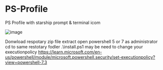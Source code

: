 # PS-Profile
PS Profile with starship prompt & terminal icom

![image](https://user-images.githubusercontent.com/90580037/205481102-c3b76b5d-56a5-4c1c-95f3-9f9f16409735.png)

Donwload respotary zip file
extract
open powershell 5 or 7 as administrator 
cd to same restotary fodler 
.\install.ps1
may be need to change your executionpolicy 
  https://learn.microsoft.com/en-us/powershell/module/microsoft.powershell.security/set-executionpolicy?view=powershell-7.3
